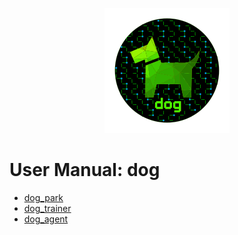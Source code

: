 <p align="center">
  <img src="../../images/dog-segmented-green.network-200x200.png">
</p>

# User Manual: dog

- [dog_park](dog_park.md)
- [dog_trainer](dog_trainer.md)
- [dog_agent](dog_agent.md)
